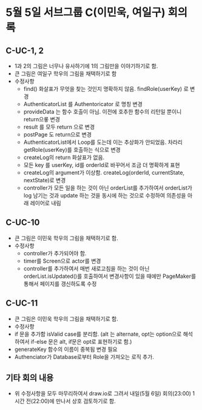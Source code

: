 # 5월 5일 서브그룹 C(이민욱, 여일구) 회의록

## C-UC-1, 2
 * 1과 2의 그림은 너무나 유사하기에 1의 그림만을 이야기하기로 함.
 * 큰 그림은 여일구 학우의 그림을 채택하기로 함
 * 수정사항
   * find() 화살표가 무엇을 찾는 것인지 명확하지 않음. findRole(userKey) 로 변경
   * AuthenticatorList 를 Authentoricator 로 명칭 변경
   * provideData 는 함수 호출이 아님. 이전에 호추한 함수의 리턴일 뿐이니 return으롷 변경
   * result 를 모두 return 으로 변경
   * postPage 도 return으로 변경
   * AuthenticatorList에서 Loop를 도는데 이는 추상화가 안되었음. 차라리 getRole(userKey)를 호출하는 식으로 변경
   * createLog의 return 화살표가 없음.
   * 모든 key 를 userKey, id를 orderId로 바꾸어서 조금 더 명확하게 표현
   * createLog의 argument가 이상함. createLog(orderId, currentState, nextState)로 변경
   * controller가 모든 일을 하는 것이 아닌 orderList를 추가하여서 orderList가 log 남기는 것과 update 하는 것을 동시에 하는 것으로 수정하여 의존성을 아래 레이어로 내림

## C-UC-10
 * 큰 그림은 이민욱 학우의 그림을 채택하기로 함.
 * 수정사항
   * controller가 추가되어야 함.
   * timer를 Screen으로 actor를 변경
   * controller를 추가하여서 매번 새로고침을 하는 것이 아닌 orderList.isUpdated()를 호출하여서 변경사항이 있을 때에만 PageMaker를 통해서 페이지를 갱신하도록 수정

## C-UC-11
 * 큰 그림은 이민욱 학우의 그림을 채택하기로 함.
 *  수정사항
   * if 문을 추가함 isValid case를 분리함. (alt 는 alternate, opt는 option으로 해석하여서 if-else 문은 alt, if문은 opt로 표현하기로 함.)
   * generateKey 함수의 이름이 중복됨 변경 필요
   * Authenciator가 Database로부터 Role을 가져오는 로직 추가.

## 기타 회의 내용
 * 위 수정사항을 모두 마무리하여서 draw.io로 그려서 내일(5월 6일) 회의(23:00) 1시간 전(22:00)에 만나서 상호 검토하기로 함.
